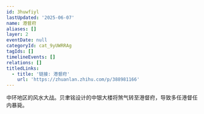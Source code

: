 ```yaml
---
id: 3huwfiyl
lastUpdated: '2025-06-07'
name: 港督府
aliases: []
layer: 2
eventDate: null
categoryId: cat_9yUWRRAg
tagIds: []
timelineEvents: []
relations: []
titledLinks:
  - title: '链接: 港督府'
    url: 'https://zhuanlan.zhihu.com/p/388981166'
---
```

中环地区的风水大战。贝聿铭设计的中银大楼将煞气转至港督府，导致多任港督任内暴毙。
